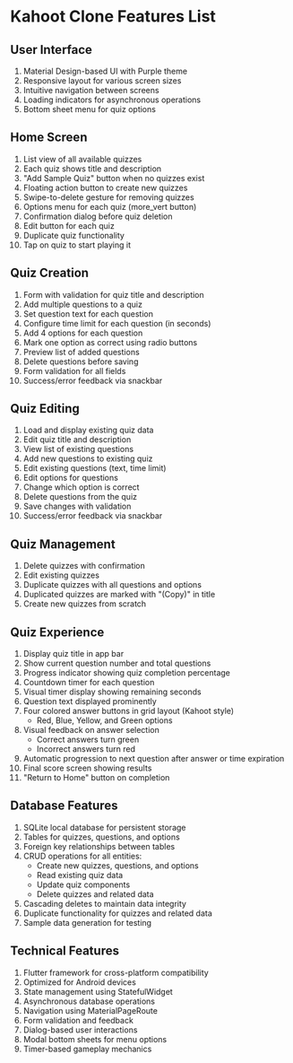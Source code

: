# Kahoot Clone Features List

## User Interface
1. Material Design-based UI with Purple theme
2. Responsive layout for various screen sizes
3. Intuitive navigation between screens
4. Loading indicators for asynchronous operations
5. Bottom sheet menu for quiz options

## Home Screen
1. List view of all available quizzes
2. Each quiz shows title and description
3. "Add Sample Quiz" button when no quizzes exist
4. Floating action button to create new quizzes
5. Swipe-to-delete gesture for removing quizzes
6. Options menu for each quiz (more_vert button)
7. Confirmation dialog before quiz deletion
8. Edit button for each quiz
9. Duplicate quiz functionality
10. Tap on quiz to start playing it

## Quiz Creation
1. Form with validation for quiz title and description
2. Add multiple questions to a quiz
3. Set question text for each question
4. Configure time limit for each question (in seconds)
5. Add 4 options for each question
6. Mark one option as correct using radio buttons
7. Preview list of added questions
8. Delete questions before saving
9. Form validation for all fields
10. Success/error feedback via snackbar

## Quiz Editing
1. Load and display existing quiz data
2. Edit quiz title and description
3. View list of existing questions
4. Add new questions to existing quiz
5. Edit existing questions (text, time limit)
6. Edit options for questions
7. Change which option is correct
8. Delete questions from the quiz
9. Save changes with validation
10. Success/error feedback via snackbar

## Quiz Management
1. Delete quizzes with confirmation
2. Edit existing quizzes
3. Duplicate quizzes with all questions and options
4. Duplicated quizzes are marked with "(Copy)" in title
5. Create new quizzes from scratch

## Quiz Experience
1. Display quiz title in app bar
2. Show current question number and total questions
3. Progress indicator showing quiz completion percentage
4. Countdown timer for each question
5. Visual timer display showing remaining seconds
6. Question text displayed prominently
7. Four colored answer buttons in grid layout (Kahoot style)
   - Red, Blue, Yellow, and Green options
8. Visual feedback on answer selection
   - Correct answers turn green
   - Incorrect answers turn red
9. Automatic progression to next question after answer or time expiration
10. Final score screen showing results
11. "Return to Home" button on completion

## Database Features
1. SQLite local database for persistent storage
2. Tables for quizzes, questions, and options
3. Foreign key relationships between tables
4. CRUD operations for all entities:
   - Create new quizzes, questions, and options
   - Read existing quiz data
   - Update quiz components
   - Delete quizzes and related data
5. Cascading deletes to maintain data integrity
6. Duplicate functionality for quizzes and related data
7. Sample data generation for testing

## Technical Features
1. Flutter framework for cross-platform compatibility
2. Optimized for Android devices
3. State management using StatefulWidget
4. Asynchronous database operations
5. Navigation using MaterialPageRoute
6. Form validation and feedback
7. Dialog-based user interactions
8. Modal bottom sheets for menu options
9. Timer-based gameplay mechanics 